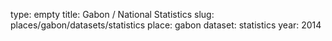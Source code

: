 type: empty
title: Gabon / National Statistics
slug: places/gabon/datasets/statistics
place: gabon
dataset: statistics
year: 2014
